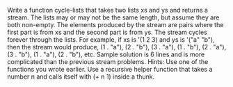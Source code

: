 Write a function cycle-lists that takes two lists xs and ys and returns a stream. The lists may or
may not be the same length, but assume they are both non-empty. The elements produced by the
stream are pairs where the first part is from xs and the second part is from ys. The stream cycles
forever through the lists. For example, if xs is '(1 2 3) and ys is '("a" "b"), then the stream
would produce, (1 . "a"), (2 . "b"), (3 . "a"), (1 . "b"), (2 . "a"), (3 . "b"), (1 . "a"),
(2 . "b"), etc.
Sample solution is 6 lines and is more complicated than the previous stream problems. Hints: Use one
of the functions you wrote earlier. Use a recursive helper function that takes a number n and calls
itself with (+ n 1) inside a thunk.
